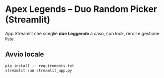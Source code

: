 # Apex Legends – Duo Random Picker (Streamlit)

App Streamlit che sceglie **due Leggende** a caso, con lock, reroll e gestione lista.

## Avvio locale
```bash
pip install -r requirements.txt
streamlit run streamlit_app.py